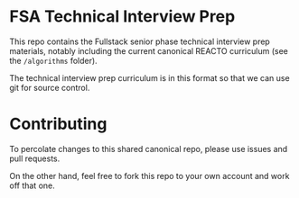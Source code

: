 # FSA Technical Interview Prep

This repo contains the Fullstack senior phase technical interview prep materials, notably including the current canonical REACTO curriculum (see the `/algorithms` folder).

The technical interview prep curriculum is in this format so that we can use git for source control.

# Contributing

To percolate changes to this shared canonical repo, please use issues and pull requests.

On the other hand, feel free to fork this repo to your own account and work off that one.
